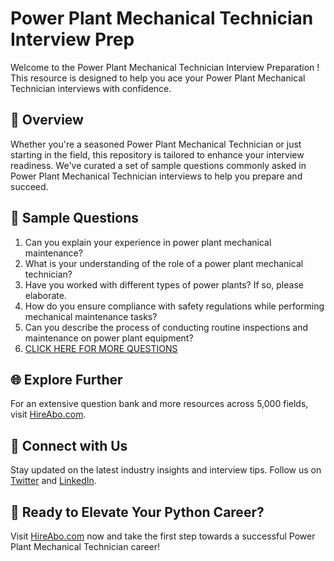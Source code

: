 # Power Plant Mechanical Technician Interview Prep

Welcome to the Power Plant Mechanical Technician Interview Preparation ! This resource is designed to help you ace your Power Plant Mechanical Technician interviews with confidence.

## 🚀 Overview

Whether you're a seasoned Power Plant Mechanical Technician or just starting in the field, this repository is tailored to enhance your interview readiness. We've curated a set of sample questions commonly asked in Power Plant Mechanical Technician interviews to help you prepare and succeed.

## 📝 Sample Questions

1. Can you explain your experience in power plant mechanical maintenance?
2. What is your understanding of the role of a power plant mechanical technician?
3. Have you worked with different types of power plants? If so, please elaborate.
4. How do you ensure compliance with safety regulations while performing mechanical maintenance tasks?
5. Can you describe the process of conducting routine inspections and maintenance on power plant equipment?
6. [CLICK HERE FOR MORE QUESTIONS](https://hireabo.com/job/20_4_12/Power%20Plant%20Mechanical%20Technician)

## 🌐 Explore Further

For an extensive question bank and more resources across 5,000 fields, visit [HireAbo.com](https://www.hireabo.com).

## 📱 Connect with Us

Stay updated on the latest industry insights and interview tips. Follow us on [Twitter](https://twitter.com/hireabo) and [LinkedIn](https://www.linkedin.com/in/hire-abo-3609972a8/).

## 🚀 Ready to Elevate Your Python Career?

Visit [HireAbo.com](https://www.hireabo.com) now and take the first step towards a successful Power Plant Mechanical Technician career!